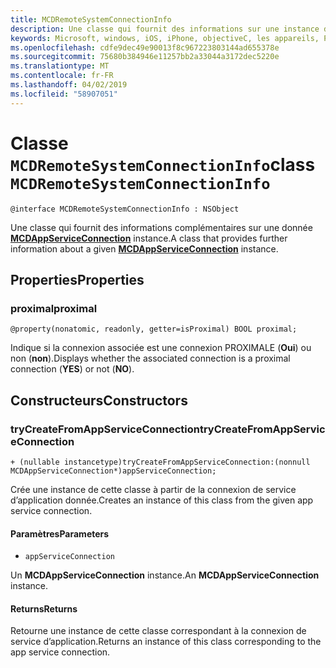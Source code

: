 ```yaml
---
title: MCDRemoteSystemConnectionInfo
description: Une classe qui fournit des informations sur une instance donnée de MCDAppServiceConnection complémentaires.
keywords: Microsoft, windows, iOS, iPhone, objectiveC, les appareils, Project Rome connectés
ms.openlocfilehash: cdfe9dec49e90013f8c967223803144ad655378e
ms.sourcegitcommit: 75680b384946e11257bb2a33044a3172dec5220e
ms.translationtype: MT
ms.contentlocale: fr-FR
ms.lasthandoff: 04/02/2019
ms.locfileid: "58907051"
---
```

# <a name="class-mcdremotesystemconnectioninfo"></a><span data-ttu-id="0c390-104">Classe `MCDRemoteSystemConnectionInfo`</span><span class="sxs-lookup"><span data-stu-id="0c390-104">class `MCDRemoteSystemConnectionInfo`</span></span> 

```
@interface MCDRemoteSystemConnectionInfo : NSObject
```  

<span data-ttu-id="0c390-105">Une classe qui fournit des informations complémentaires sur une donnée **[MCDAppServiceConnection](MCDAppServiceConnection.md)** instance.</span><span class="sxs-lookup"><span data-stu-id="0c390-105">A class that provides further information about a given **[MCDAppServiceConnection](MCDAppServiceConnection.md)** instance.</span></span>

## <a name="properties"></a><span data-ttu-id="0c390-106">Properties</span><span class="sxs-lookup"><span data-stu-id="0c390-106">Properties</span></span>

### <a name="proximal"></a><span data-ttu-id="0c390-107">proximal</span><span class="sxs-lookup"><span data-stu-id="0c390-107">proximal</span></span>
`@property(nonatomic, readonly, getter=isProximal) BOOL proximal;`

<span data-ttu-id="0c390-108">Indique si la connexion associée est une connexion PROXIMALE (**Oui**) ou non (**non**).</span><span class="sxs-lookup"><span data-stu-id="0c390-108">Displays whether the associated connection is a proximal connection (**YES**) or not (**NO**).</span></span>

## <a name="constructors"></a><span data-ttu-id="0c390-109">Constructeurs</span><span class="sxs-lookup"><span data-stu-id="0c390-109">Constructors</span></span>

### <a name="trycreatefromappserviceconnection"></a><span data-ttu-id="0c390-110">tryCreateFromAppServiceConnection</span><span class="sxs-lookup"><span data-stu-id="0c390-110">tryCreateFromAppServiceConnection</span></span>
`+ (nullable instancetype)tryCreateFromAppServiceConnection:(nonnull MCDAppServiceConnection*)appServiceConnection;`

<span data-ttu-id="0c390-111">Crée une instance de cette classe à partir de la connexion de service d’application donnée.</span><span class="sxs-lookup"><span data-stu-id="0c390-111">Creates an instance of this class from the given app service connection.</span></span>

#### <a name="parameters"></a><span data-ttu-id="0c390-112">Paramètres</span><span class="sxs-lookup"><span data-stu-id="0c390-112">Parameters</span></span>
* `appServiceConnection` 

<span data-ttu-id="0c390-113">Un **MCDAppServiceConnection** instance.</span><span class="sxs-lookup"><span data-stu-id="0c390-113">An **MCDAppServiceConnection** instance.</span></span>

#### <a name="returns"></a><span data-ttu-id="0c390-114">Returns</span><span class="sxs-lookup"><span data-stu-id="0c390-114">Returns</span></span>
<span data-ttu-id="0c390-115">Retourne une instance de cette classe correspondant à la connexion de service d’application.</span><span class="sxs-lookup"><span data-stu-id="0c390-115">Returns an instance of this class corresponding to the app service connection.</span></span>